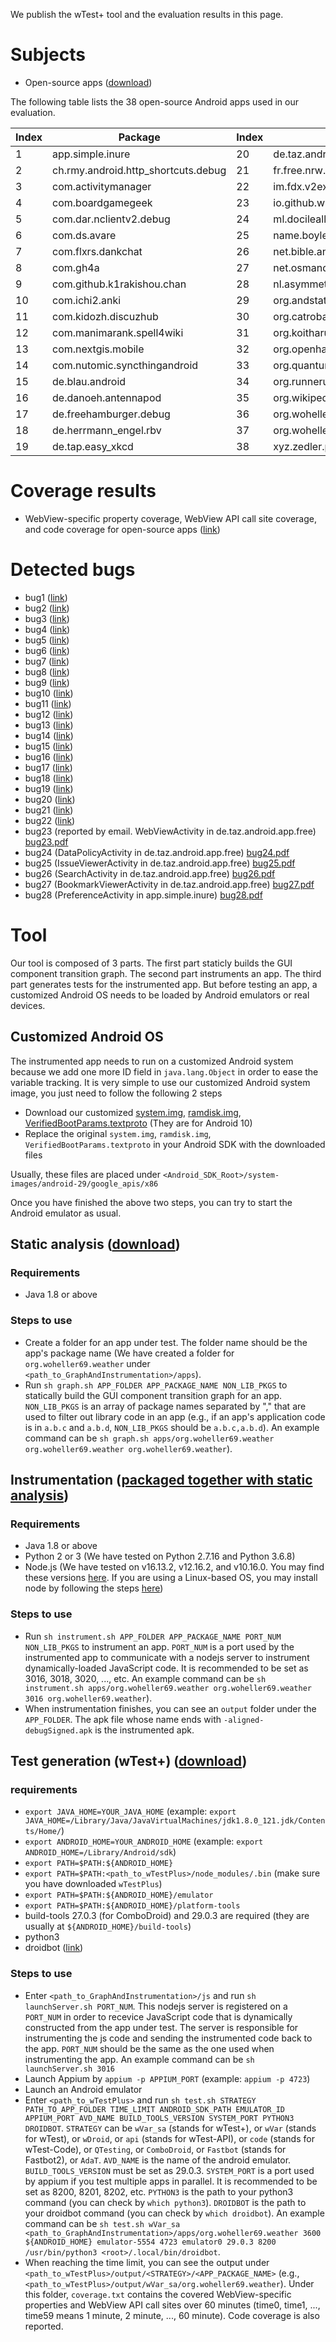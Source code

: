 We publish the wTest+ tool and the evaluation results in this page.

# Subjects 
* Open-source apps ([download](https://drive.google.com/file/d/1B2DPTC9pF6KmcTuEWSgI1ctONDHzmXO-/view?usp=sharing))

The following table lists the 38 open-source Android apps used in our evaluation.

| Index | Package | Index | Package |
| --- | --- | --- | --- | 
| 1 | app.simple.inure | 20 | de.taz.android.app.free |
| 2 | ch.rmy.android.http_shortcuts.debug | 21 | fr.free.nrw.commons |
| 3 | com.activitymanager | 22 | im.fdx.v2ex.debug |
| 4 | com.boardgamegeek | 23 | io.github.wulkanowy |
| 5 | com.dar.nclientv2.debug | 24 | ml.docilealligator.infinityforreddit |
| 6 | com.ds.avare | 25 | name.boyle.chris.sgtpuzzles |
| 7 | com.flxrs.dankchat | 26 | net.bible.android.activity |
| 8 | com.gh4a | 27 | net.osmand.plus |
| 9 | com.github.k1rakishou.chan | 28 | nl.asymmetrics.droidshows |
| 10 | com.ichi2.anki | 29 | org.andstatus.app |
| 11 | com.kidozh.discuzhub | 30 | org.catrobat.paintroid |
| 12 | com.manimarank.spell4wiki | 31 | org.koitharu.kotatsu |
| 13 | com.nextgis.mobile | 32 | org.openhab.habdroid |
| 14 | com.nutomic.syncthingandroid | 33 | org.quantumbadger.redreader |
| 15 | de.blau.android | 34 | org.runnerup.free |
| 16 | de.danoeh.antennapod | 35 | org.wikipedia.alpha |
| 17 | de.freehamburger.debug | 36 | org.woheller69.omweather |
| 18 | de.herrmann_engel.rbv | 37 | org.woheller69.weather |
| 19 | de.tap.easy_xkcd | 38 | xyz.zedler.patrick.grocy |

# Coverage results
* WebView-specific property coverage, WebView API call site coverage, and code coverage for open-source apps ([link](https://docs.google.com/spreadsheets/d/1o6YrTSbTqygDV3v0rRdAf3w3tMDGeQxi8BbG1HWhiEY/edit?usp=sharing))

# Detected bugs

* bug1 ([link](https://github.com/flex3r/DankChat/issues/238))
* bug2 ([link](https://github.com/woheller69/omweather/issues/49))
* bug3 ([link](https://github.com/woheller69/omweather/issues/50))
* bug4 ([link](https://github.com/Docile-Alligator/Infinity-For-Reddit/issues/1368))
* bug5 ([link](https://github.com/ccomeaux/boardgamegeek4android/issues/181))
* bug6 ([link](https://github.com/andstatus/andstatus/issues/551))
* bug7 ([link](https://github.com/andstatus/andstatus/issues/552))
* bug8 ([link](https://github.com/chrisboyle/sgtpuzzles/issues/626))
* bug9 ([link](https://github.com/kidozh/DiscuzHub/issues/46))
* bug10 ([link](https://github.com/kidozh/DiscuzHub/issues/47))
* bug11 ([link](https://github.com/kidozh/DiscuzHub/issues/48))
* bug12 ([link](https://github.com/kidozh/DiscuzHub/issues/46))
* bug13 ([link](https://github.com/ankidroid/Anki-Android/issues/13230))
* bug14 ([link](https://github.com/Hamza417/Inure/issues/245))
* bug15 ([link](https://github.com/fan123199/v2ex-simple/issues/16))
* bug16 ([link](https://jira.catrob.at/browse/PAINTROID-695))
* bug17 ([link](https://github.com/openhab/openhab-android/issues/2845))
* bug18 ([link](https://github.com/Dar9586/NClientV2/issues/548))
* bug19 ([link](https://github.com/Dar9586/NClientV2/issues/548))
* bug20 ([link](https://github.com/woheller69/weather/issues/81))
* bug21 ([link](https://github.com/woheller69/weather/issues/82))
* bug22 ([link](https://github.com/jonasoreland/runnerup/issues/1094))
* bug23 (reported by email. WebViewActivity in de.taz.android.app.free) [bug23.pdf](https://github.com/RichardHoOoOo/wTestPlus/files/13951192/bug23.pdf)
* bug24 (DataPolicyActivity in de.taz.android.app.free) [bug24.pdf](https://github.com/RichardHoOoOo/wTestPlus/files/13950976/bug24.pdf)
* bug25 (IssueViewerActivity in de.taz.android.app.free) [bug25.pdf](https://github.com/RichardHoOoOo/wTestPlus/files/13951427/bug25.pdf)
* bug26 (SearchActivity in de.taz.android.app.free) [bug26.pdf](https://github.com/RichardHoOoOo/wTestPlus/files/13951486/bug26.pdf)
* bug27 (BookmarkViewerActivity in de.taz.android.app.free) [bug27.pdf](https://github.com/RichardHoOoOo/wTestPlus/files/13951593/bug27.pdf)
* bug28 (PreferenceActivity in app.simple.inure) [bug28.pdf](https://github.com/RichardHoOoOo/wTestPlus/files/13951746/bug28.pdf)

# Tool
Our tool is composed of 3 parts. The first part staticly builds the GUI component transition graph. The second part instruments an app. The third part generates tests for the instrumented app. But before testing an app, a customized Android OS needs to be loaded by Android emulators or real devices.

## Customized Android OS
The instrumented app needs to run on a customized Android system because we add one more ID field in `java.lang.Object` in order to ease the variable tracking. It is very simple to use our customized Android system image, you just need to follow the following 2 steps
* Download our customized [system.img](https://drive.google.com/file/d/1K4_3TDcAYvzyoeVxSDTUEd3SFQxGDwk9/view?usp=share_link), [ramdisk.img](https://drive.google.com/file/d/1AbVckf1BeDMSNUppyyjhZj-IqUh4OhrW/view?usp=share_link), [VerifiedBootParams.textproto](https://drive.google.com/file/d/1PSJi8xJnUG6SRXpV3K--xg9ZoPCnoL41/view?usp=share_link) (They are for Android 10)
* Replace the original `system.img`, `ramdisk.img`, `VerifiedBootParams.textproto` in your Android SDK with the downloaded files

Usually, these files are placed under `<Android_SDK_Root>/system-images/android-29/google_apis/x86`

Once you have finished the above two steps, you can try to start the Android emulator as usual.

## Static analysis ([download](https://drive.google.com/file/d/1x9QGjp0gQvC6H5cZcJdeum9eWtf9ff6u/view?usp=sharing))
### Requirements
* Java 1.8 or above
### Steps to use
* Create a folder for an app under test. The folder name should be the app's package name (We have created a folder for `org.woheller69.weather` under `<path_to_GraphAndInstrumentation>/apps`).
* Run `sh graph.sh APP_FOLDER APP_PACKAGE_NAME NON_LIB_PKGS` to statically build the GUI component transition graph for an app. `NON_LIB_PKGS` is an array of package names separated by "," that are used to filter out library code in an app (e.g., if an app's application code is in `a.b.c` and `a.b.d`, `NON_LIB_PKGS` should be `a.b.c,a.b.d`). An example command can be `sh graph.sh apps/org.woheller69.weather org.woheller69.weather org.woheller69.weather`).


## Instrumentation ([packaged together with static analysis]())
### Requirements
* Java 1.8 or above
* Python 2 or 3 (We have tested on Python 2.7.16 and Python 3.6.8)
* Node.js (We have tested on v16.13.2, v12.16.2, and v10.16.0. You may find these versions [here](https://nodejs.org/en/download/releases/). If you are using a Linux-based OS, you may install node by following the steps [here](https://www.digizol.com/2017/08/nodejs-install-no-root-sudo-permission-linux-centos.html))

### Steps to use
* Run `sh instrument.sh APP_FOLDER APP_PACKAGE_NAME PORT_NUM NON_LIB_PKGS` to instrument an app. `PORT_NUM` is a port used by the instrumented app to communicate with a nodejs server to instrument dynamically-loaded JavaScript code. It is recommended to be set as 3016, 3018, 3020, ..., etc. An example command can be `sh instrument.sh apps/org.woheller69.weather org.woheller69.weather 3016 org.woheller69.weather`).
* When instrumentation finishes, you can see an `output` folder under the `APP_FOLDER`. The apk file whose name ends with `-aligned-debugSigned.apk` is the instrumented apk.

## Test generation (wTest+) ([download](https://drive.google.com/file/d/19WZgPFf9J0-F14q3umCpz9chfatgzn44/view?usp=sharing))
### requirements
* `export JAVA_HOME=YOUR_JAVA_HOME` (example: `export JAVA_HOME=/Library/Java/JavaVirtualMachines/jdk1.8.0_121.jdk/Contents/Home/`)
* `export ANDROID_HOME=YOUR_ANDROID_HOME` (example: `export ANDROID_HOME=/Library/Android/sdk`)
* `export PATH=$PATH:${ANDROID_HOME}`
* `export PATH=$PATH:<path_to_wTestPlus>/node_modules/.bin` (make sure you have downloaded `wTestPlus`)
* `export PATH=$PATH:${ANDROID_HOME}/emulator`
* `export PATH=$PATH:${ANDROID_HOME}/platform-tools`
* build-tools 27.0.3 (for ComboDroid) and 29.0.3 are required (they are usually at `${ANDROID_HOME}/build-tools`)
* python3
* droidbot ([link](https://github.com/honeynet/droidbot))

### Steps to use
* Enter `<path_to_GraphAndInstrumentation>/js` and run `sh launchServer.sh PORT_NUM`. This nodejs server is registered on a `PORT_NUM` in order to recevice JavaScript code that is dynamically constructed from the app under test. The server is responsible for instrumenting the js code and sending the instrumented code back to the app. `PORT_NUM` should be the same as the one used when instrumenting the app. An example command can be `sh launchServer.sh 3016`
* Launch Appium by `appium -p APPIUM_PORT` (example: `appium -p 4723`)
* Launch an Android emulator
* Enter `<path_to_wTestPlus>` and run `sh test.sh STRATEGY PATH_TO_APP_FOLDER TIME_LIMIT ANDROID_SDK_PATH EMULATOR_ID APPIUM_PORT AVD_NAME BUILD_TOOLS_VERSION SYSTEM_PORT PYTHON3 DROIDBOT`. `STRATEGY` can be `wVar_sa` (stands for wTest+), or `wVar` (stands for wTest), or `wDroid`, or `api` (stands for wTest-API), or `code` (stands for wTest-Code), or `QTesting`, or `ComboDroid`, or `Fastbot` (stands for Fastbot2), or `AdaT`. `AVD_NAME` is the name of the android emulator. `BUILD_TOOLS_VERSION` must be set as 29.0.3. `SYSTEM_PORT` is a port used by appium if you test multiple apps in parallel. It is recommended to be set as 8200, 8201, 8202, etc. `PYTHON3` is the path to your python3 command (you can check by `which python3`). `DROIDBOT` is the path to your droidbot command (you can check by `which droidbot`). An example command can be 
`sh test.sh wVar_sa <path_to_GraphAndInstrumentation>/apps/org.woheller69.weather 3600 ${ANDROID_HOME} emulator-5554 4723 emulator0 29.0.3 8200 /usr/bin/python3 <root>/.local/bin/droidbot`.
* When reaching the time limit, you can see the output under `<path_to_wTestPlus>/output/<STRATEGY>/<APP_PACKAGE_NAME>` (e.g., `<path_to_wTestPlus>/output/wVar_sa/org.woheller69.weather`). Under this folder, `coverage.txt` contains the covered WebView-specific properties and WebView API call sites over 60 minutes (time0, time1, ..., time59 means 1 minute, 2 minute, ..., 60 minute). Code coverage is also reported.
